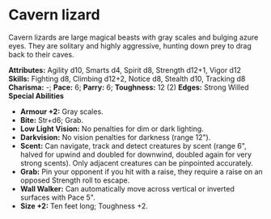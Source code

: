 # Cavern lizard

Cavern lizards are large magical beasts with gray scales and bulging
azure eyes. They are solitary and highly aggressive, hunting down prey
to drag back to their caves.

**Attributes:** Agility d10, Smarts d4, Spirit d8, Strength d12+1, Vigor
d12
**Skills:** Fighting d8, Climbing d12+2, Notice d8, Stealth d10,
Tracking d8
**Charisma:** -; **Pace:** 6; **Parry:** 6; **Toughness:** 12 (2)
**Edges:** Strong Willed
**Special Abilities**

- **Armour +2:** Gray scales.
- **Bite:** Str+d6; Grab.
- **Low Light Vision:** No penalties for dim or dark lighting.
- **Darkvision:** No vision penalties for darkness (range 12").
- **Scent:** Can navigate, track and detect creatures by scent (range
6", halved for upwind and doubled for downwind, doubled again for very
strong scents). Only adjacent creatures can be pinpointed accurately.
- **Grab:** Pin your opponent if you hit with a raise, they require a
raise on an opposed Strength roll to escape.
- **Wall Walker:** Can automatically move across vertical or inverted
surfaces with Pace 5".
- **Size +2:** Ten feet long; Toughness +2.
